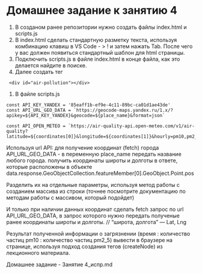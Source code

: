 # Домашнее задание к занятию 4

1. В созданом ранее репозитории нужно создать файлы index.html и scripts.js 
2. В index.html сделать стандартную разметку текста, используя комбинацию клавиш в VS Code - > ! и затем нажать Tab. После чего у вас должен появиться стандартный шаблон для html страницы.
3. Подключить scripts.js в файле index.html в конце файла, как это делается найдите в поиске.
4. Далее создать тег 
```
 <div id="air-pollution"></div>
```
1. В файле scripts.js 
```
const API_KEY_YANDEX = '85eaff1b-ef9e-4c11-89bc-ca01d1ae43de'
const API_URL_GEO_DATA = `https://geocode-maps.yandex.ru/1.x/?apikey=${API_KEY_YANDEX}&geocode=${place_name}&format=json`

const API_OPEN_METEO = `https://air-quality-api.open-meteo.com/v1/air-quality?latitude=${coordinates[0]}&longitude=${coordinates[1]}&hourly=pm10,pm2_5`
```
Используя url API: 
для получение координат (fetch) города API_URL_GEO_DATA - в переменную place_name передать название любого города.
получить координаты широты и долготы в ответе, которые расположены в объекте data.response.GeoObjectCollection.featureMember[0].GeoObject.Point.pos

Разделить их на отдельные параметры, используя метод работы с созданием массива из строки (точнее посмотрите документацию по методам работы с массивом, который подойдет)

И только при наличии данных координат сделать fetch  запрос по url API_URL_GEO_DATA, в запрос которого нужно передать полученые ранее координаты широты и долготы.
// “широта, долгота” — Lat, Lng

Результат полученной информации о загрязнении (время : количество частиц pm10 : количество частиц pm2_5) вывести в браузере на странице, используя подход создания тегов (createNode) из лекционного материала. 

Домашнее задание - Занятие 4_испр.md